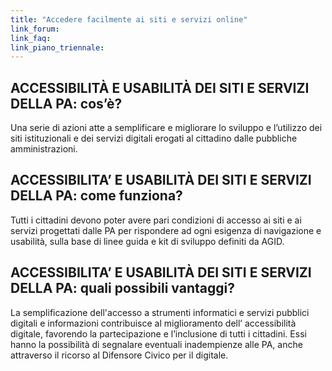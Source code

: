 ```yaml
---
title: "Accedere facilmente ai siti e servizi online"
link_forum:
link_faq:
link_piano_triennale:
---
```


## ACCESSIBILITÀ E USABILITÀ DEI SITI E SERVIZI DELLA PA: cos’è?

Una serie di azioni atte a semplificare e migliorare lo sviluppo e l’utilizzo
dei siti istituzionali e dei servizi digitali erogati al cittadino dalle
pubbliche amministrazioni.

## ACCESSIBILITA’ E USABILITÀ DEI SITI E SERVIZI DELLA PA: come funziona?

Tutti i cittadini devono poter avere pari condizioni di accesso ai siti  e ai
servizi progettati dalle PA per rispondere ad ogni esigenza di navigazione e
usabilità, sulla base di linee guida e kit di sviluppo definiti da AGID.

## ACCESSIBILITA’ E USABILITÀ DEI SITI E SERVIZI DELLA PA: quali possibili vantaggi?

La semplificazione dell'accesso a strumenti informatici e servizi pubblici
digitali e informazioni contribuisce al miglioramento dell’ accessibilità
digitale, favorendo la partecipazione e l’inclusione di tutti i cittadini. Essi
hanno la possibilità di segnalare eventuali inadempienze alle PA, anche
attraverso il ricorso al Difensore Civico per il digitale.

